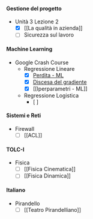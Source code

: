#### Gestione del progetto
- Unità 3 Lezione 2
	- [x] [[La qualità in azienda]]
	- [ ] Sicurezza sul lavoro

#### Machine Learning
- Google Crash Course
	- Regressione Lineare
		- [x] [Perdita - ML](https://developers.google.com/machine-learning/crash-course/linear-regression/loss?hl=it)
		- [x] [Discesa del gradiente](https://developers.google.com/machine-learning/crash-course/linear-regression/gradient-descent?hl=it)
		- [x] [[Iperparametri - ML]]
	
	- Regressione Logistica
		- [ ] 

#### Sistemi e Reti
- Firewall
	- [ ] [[ACL]]

#### TOLC-I
- Fisica
	 - [ ] [[Fisica Cinematica]]
	 - [ ] [[Fisica Dinamica]]

#### Italiano
- Pirandello
	- [ ] [[Teatro Pirandelliano]]